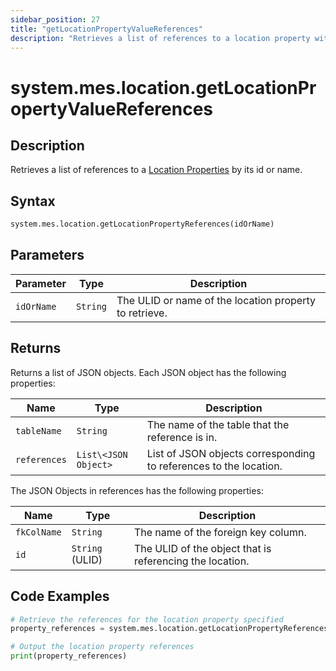 ```yaml
---
sidebar_position: 27
title: "getLocationPropertyValueReferences"
description: "Retrieves a list of references to a location property with the given id or path."
---
```


# system.mes.location.getLocationPropertyValueReferences

## Description

Retrieves a list of references to a [Location Properties](../../data-model/location-model/location-property) by its id or name.

## Syntax
```python
system.mes.location.getLocationPropertyReferences(idOrName)
```

## Parameters

| Parameter  | Type     | Description                                            |
|------------|----------|--------------------------------------------------------|
| `idOrName` | `String` | The ULID or name of the location property to retrieve. |

## Returns

Returns a list of JSON objects. Each JSON object has the following properties:

| Name         | Type                 | Description                                                        |
|--------------|----------------------|--------------------------------------------------------------------|
| `tableName`  | `String`             | The name of the table that the reference is in.                    |
| `references` | `List\<JSON Object>` | List of JSON objects corresponding to references to the location.  |

The JSON Objects in references has the following properties:

| Name        | Type            | Description                                              |
|-------------|-----------------|----------------------------------------------------------|
| `fkColName` | `String`        | The name of the foreign key column.                      |
| `id`        | `String` (ULID) | The ULID of the object that is referencing the location. |

## Code Examples

```python
# Retrieve the references for the location property specified
property_references = system.mes.location.getLocationPropertyReferences('Cows')

# Output the location property references
print(property_references)
```
